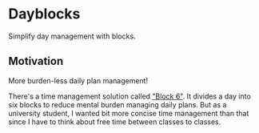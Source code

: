 # Dayblocks

Simplify day management with blocks.

## Motivation

More burden-less daily plan management!

There's a time management solution called ["Block 6"](https://book.interpark.com/product/BookDisplay.do?_method=detail&sc.saNo=001&sc.prdNo=354308432). It divides a day into six blocks to reduce mental burden managing daily plans. But as a university student, I wanted bit more concise time management than that since I have to think about free time between classes to classes.